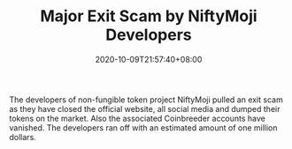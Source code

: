 ﻿---
title: "Major Exit Scam by NiftyMoji Developers"
date: 2020-10-09T21:57:40+08:00
lastmod: 2020-10-09T16:45:40+08:00
draft: false
authors: ["Graham"]
description: "The developers of non-fungible token project NiftyMoji pulled an exit scam as they have closed the official website, all social media and dumped their tokens on the market. Also the associated Coinbreeder accounts have vanished. The developers ran off with an estimated amount of one million dollars."
featuredImage: "major-exit-scam-by-niftymoji-developers.png"
tags: ["Virtual World","Play to Earn"]
categories: ["news"]
news: ["Virtual World"]
weight: 
lightgallery: true
pinned: false
recommend: false
recommend1: false
---

The developers of non-fungible token project NiftyMoji pulled an exit scam as they have closed the official website, all social media and dumped their tokens on the market. Also the associated Coinbreeder accounts have vanished. The developers ran off with an estimated amount of one million dollars.

<!--more-->

